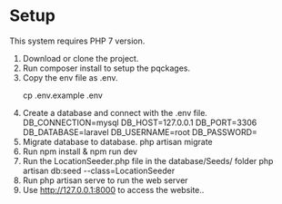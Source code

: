 # Setup
This system requires PHP 7 version.

1. Download or clone the project.
2. Run composer install to setup the pqckages.
3. Copy the env file as .env.
        <p>cp .env.example .env</p>
4. Create a database and connect with the .env file.
        DB_CONNECTION=mysql
        DB_HOST=127.0.0.1
        DB_PORT=3306
        DB_DATABASE=laravel
        DB_USERNAME=root
        DB_PASSWORD=
5. Migrate database to database.
        php artisan migrate
6. Run npm install & npm run dev 
7. Run the LocationSeeder.php file in the database/Seeds/ folder
       php artisan db:seed --class=LocationSeeder
8. Run php artisan serve to run the web server
9. Use http://127.0.0.1:8000 to access the website..
